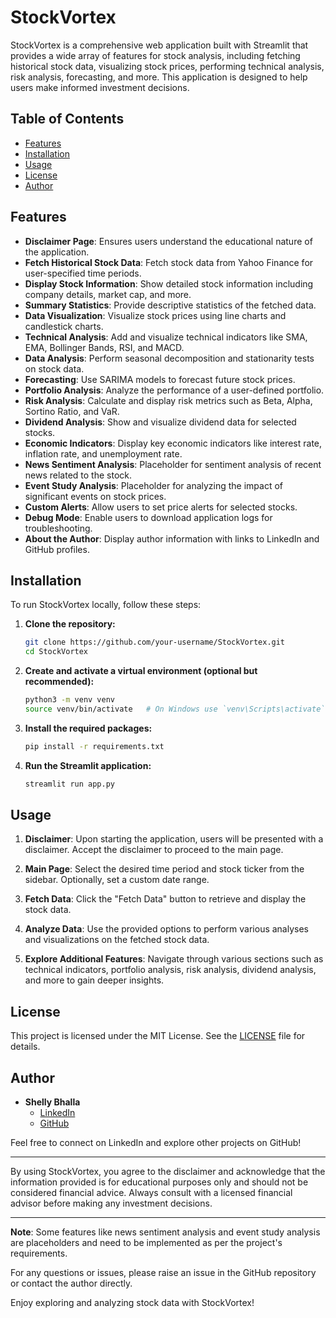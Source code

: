 # StockVortex

StockVortex is a comprehensive web application built with Streamlit that provides a wide array of features for stock analysis, including fetching historical stock data, visualizing stock prices, performing technical analysis, risk analysis, forecasting, and more. This application is designed to help users make informed investment decisions.

## Table of Contents

- [Features](#features)
- [Installation](#installation)
- [Usage](#usage)
- [License](#license)
- [Author](#author)

## Features

- **Disclaimer Page**: Ensures users understand the educational nature of the application.
- **Fetch Historical Stock Data**: Fetch stock data from Yahoo Finance for user-specified time periods.
- **Display Stock Information**: Show detailed stock information including company details, market cap, and more.
- **Summary Statistics**: Provide descriptive statistics of the fetched data.
- **Data Visualization**: Visualize stock prices using line charts and candlestick charts.
- **Technical Analysis**: Add and visualize technical indicators like SMA, EMA, Bollinger Bands, RSI, and MACD.
- **Data Analysis**: Perform seasonal decomposition and stationarity tests on stock data.
- **Forecasting**: Use SARIMA models to forecast future stock prices.
- **Portfolio Analysis**: Analyze the performance of a user-defined portfolio.
- **Risk Analysis**: Calculate and display risk metrics such as Beta, Alpha, Sortino Ratio, and VaR.
- **Dividend Analysis**: Show and visualize dividend data for selected stocks.
- **Economic Indicators**: Display key economic indicators like interest rate, inflation rate, and unemployment rate.
- **News Sentiment Analysis**: Placeholder for sentiment analysis of recent news related to the stock.
- **Event Study Analysis**: Placeholder for analyzing the impact of significant events on stock prices.
- **Custom Alerts**: Allow users to set price alerts for selected stocks.
- **Debug Mode**: Enable users to download application logs for troubleshooting.
- **About the Author**: Display author information with links to LinkedIn and GitHub profiles.

## Installation

To run StockVortex locally, follow these steps:

1. **Clone the repository:**
   ```bash
   git clone https://github.com/your-username/StockVortex.git
   cd StockVortex
   ```

2. **Create and activate a virtual environment (optional but recommended):**
   ```bash
   python3 -m venv venv
   source venv/bin/activate   # On Windows use `venv\Scripts\activate`
   ```

3. **Install the required packages:**
   ```bash
   pip install -r requirements.txt
   ```

4. **Run the Streamlit application:**
   ```bash
   streamlit run app.py
   ```

## Usage

1. **Disclaimer**: Upon starting the application, users will be presented with a disclaimer. Accept the disclaimer to proceed to the main page.

2. **Main Page**: Select the desired time period and stock ticker from the sidebar. Optionally, set a custom date range.

3. **Fetch Data**: Click the "Fetch Data" button to retrieve and display the stock data.

4. **Analyze Data**: Use the provided options to perform various analyses and visualizations on the fetched stock data.

5. **Explore Additional Features**: Navigate through various sections such as technical indicators, portfolio analysis, risk analysis, dividend analysis, and more to gain deeper insights.

## License

This project is licensed under the MIT License. See the [LICENSE](LICENSE) file for details.

## Author

- **Shelly Bhalla**
  - [LinkedIn](https://www.linkedin.com/in/shelly-bhalla-58a7271b6)
  - [GitHub](https://github.com/Shellybhalla13)

Feel free to connect on LinkedIn and explore other projects on GitHub!

---

By using StockVortex, you agree to the disclaimer and acknowledge that the information provided is for educational purposes only and should not be considered financial advice. Always consult with a licensed financial advisor before making any investment decisions.

---

**Note**: Some features like news sentiment analysis and event study analysis are placeholders and need to be implemented as per the project's requirements.

For any questions or issues, please raise an issue in the GitHub repository or contact the author directly.

Enjoy exploring and analyzing stock data with StockVortex!